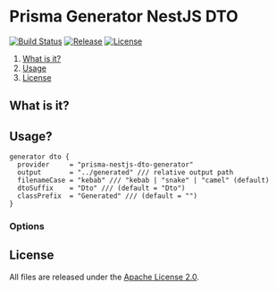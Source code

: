 # Prisma Generator NestJS DTO

[![Build Status](https://travis-ci.org/vegardit/prisma-generator-nestjs-dto.svg?branch=master)](https://travis-ci.org/vegardit/prisma-generator-nestjs-dto)
[![Release](https://badge.fury.io/js/%40vegardit%2Fprisma-generator-nestjs-dto.svg)](https://www.npmjs.com/package/@vegardit/prisma-generator-nestjs-dto)
[![License](https://img.shields.io/github/license/vegardit/prisma-generator-nestjs-dto.svg?label=license)](#license)

1. [What is it?](#what-is-it)
1. [Usage](#usage)
1. [License](#license)


## <a name="what-is-it"></a>What is it?


## <a name="usage"></a>Usage?

```prisma
generator dto {
  provider     = "prisma-nestjs-dto-generator"
  output       = "../generated" /// relative output path
  filenameCase = "kebab" /// "kebab | "snake" | "camel" (default)
  dtoSuffix    = "Dto" /// (default = "Dto")
  classPrefix  = "Generated" /// (default = "")
}
```

### Options

## <a name="license"></a>License

All files are released under the [Apache License 2.0](https://github.com/vegardit/prisma-generator-nestjs-dto/blob/master/LICENSE).
